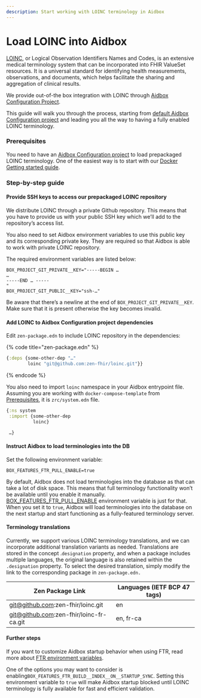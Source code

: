 ```yaml
---
description: Start working with LOINC terminology in Aidbox
---
```


# Load LOINC into Aidbox

[LOINC](https://loinc.org/), or Logical Observation Identifiers Names and Codes, is an extensive medical terminology system that can be incorporated into FHIR ValueSet resources. It is a universal standard for identifying health measurements, observations, and documents, which helps facilitate the sharing and aggregation of clinical results.

We provide out-of-the box integration with LOINC through [Aidbox Configuration Project](../../../aidbox-configuration/aidbox-zen-lang-project/).&#x20;

This guide will walk you through the process, starting from [default Aidbox Configuration project](https://github.com/Aidbox/aidbox-docker-compose) and leading you all the way to having a fully enabled LOINC terminology.

### Prerequisites

You need to have an [Aidbox Configuration project](../../../getting-started/installation/) to load prepackaged LOINC terminology. One of the easiest way is to start with our [Docker Getting started guide](../../../getting-started/run-aidbox/run-aidbox-locally-with-docker.md).

### Step-by-step guide

#### Provide SSH keys to access our prepackaged LOINC repository

We distribute LOINC through a private Github repository. This means that you have to provide us with your public SSH key which we’ll add to the repository’s access list.

You also need to set Aidbox environment variables to use this public key and its corresponding private key. They are required so that Aidbox is able to work with private LOINC repository.

The required environment variables are listed below:

```shell
BOX_PROJECT_GIT_PRIVATE__KEY="-----BEGIN …
…
-----END … -----
"
BOX_PROJECT_GIT_PUBLIC__KEY="ssh-…"
```

Be aware that there’s a newline at the end of `BOX_PROJECT_GIT_PRIVATE__KEY`. Make sure that it is present otherwise the key becomes invalid.

#### Add LOINC to Aidbox Configuration project dependencies

Edit `zen-package.edn` to include LOINC repository in the dependencies:

{% code title="zen-package.edn" %}
```clojure
{:deps {some-other-dep "…"
        loinc "git@github.com:zen-fhir/loinc.git"}}
```
{% endcode %}

You also need to import `loinc` namespace in your Aidbox entrypoint file. Assuming you are working with `docker-compose-template` from [Prerequisites](load-loinc-into-aidbox.md#prerequisites), it is `zrc/system.edn` file.

```clojure
{:ns system
 :import {some-other-dep
          loinc}

 …}
```

#### Instruct Aidbox to load terminologies into the DB

Set the following environment variable:

```
BOX_FEATURES_FTR_PULL_ENABLE=true
```

By default, Aidbox does not load terminologies into the database as that can take a lot of disk space. This means that full terminology functionality won’t be available until you enable it manually. [BOX\_FEATURES\_FTR\_PULL\_ENABLE](../../../reference/configuration/environment-variables/ftr.md) environment variable is just for that. When you set it to `true`, Aidbox will load terminologies into the database on the next startup and start functioning as a fully-featured terminology server.

#### Terminology translations

Currently, we support various LOINC terminology translations, and we can incorporate additional translation variants as needed. Translations are stored in the concept .`designation` property, and when a package includes multiple languages, the original language is also retained within the `.designation` property. To select the desired translation, simply modify the link to the corresponding package in `zen-package.edn.`

| Zen Package Link                        | Languages (IETF BCP 47 tags) |
| --------------------------------------- | ---------------------------- |
| git@github.com:zen-fhir/loinc.git       | en                           |
| git@github.com:zen-fhir/loinc-fr-ca.git | en, fr-ca                    |

#### Further steps

If you want to customize Aidbox startup behavior when using FTR, read more about [FTR environment variables](../../../reference/configuration/environment-variables/ftr.md).

One of the options you may want to consider is enabling`BOX_FEATURES_FTR_BUILD__INDEX__ON__STARTUP_SYNC`. Setting this environment variable to `true` will make Aidbox startup blocked until LOINC terminology is fully available for fast and efficient validation.
